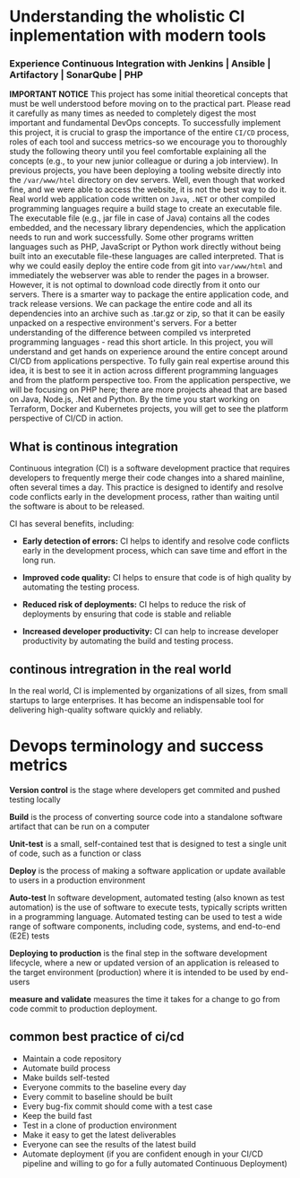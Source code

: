 # Understanding the wholistic CI inplementation with modern tools

### Experience Continuous Integration with Jenkins | Ansible | Artifactory | SonarQube | PHP

**IMPORTANT NOTICE** This project has some initial theoretical concepts that must be well understood before moving
on to the practical part. Please read it carefully as many times as needed to completely digest the most important and fundamental DevOps concepts. To successfully implement this project, it is crucial to grasp the importance of the entire `CI/CD` process, roles of each tool and success metrics-so we encourage you to thoroughly study the following theory until you feel comfortable explaining all the concepts (e.g., to your new junior colleague or during a job interview).
In previous projects, you have been deploying a tooling website directly into the `/var/www/htel` directory on dev servers. Well, even though that worked fine, and we were able to access the website, it is not the best way to do it. Real world web application code written on `Java`, `.NET` or other compiled programming languages require a build stage to create an executable file. The executable file (e.g., jar file in case of Java) contains all the codes embedded, and the necessary library dependencies, which the application needs to run and work successfully.
Some other programs written languages such as PHP, JavaScript or Python work directly without being built into an executable file-these languages are called interpreted. That is why we could easily deploy the entire code from git into `var/www/html` and immediately the webserver was able to render the pages in a browser. However, it is not optimal to download code directly from it onto our servers. There is a smarter way to package the entire application code, and track release versions. We can package the entire code and all its dependencies into an archive such as .tar.gz or
zip, so that it can be easily unpacked on a respective environment's servers.
For a better understanding of the difference between compiled vs interpreted programming languages - read this short article.
In this project, you will understand and get hands on experience around the entire concept around CI/CD from applications perspective. To fully gain real expertise around this idea, it is best to see it in action across different programming languages and from the platform perspective too. From the application perspective, we will be focusing on PHP here; there are more projects ahead that are based on Java, Node.js, .Net and Python. By the time you start working on Terraform, Docker and Kubernetes projects, you will get to see the platform perspective of CI/CD in action.

## What is continous integration

Continuous integration (CI) is a software development practice that requires developers to frequently merge their code changes into a shared mainline, often several times a day. This practice is designed to identify and resolve code conflicts early in the development process, rather than waiting until the software is about to be released.

CI has several benefits, including:

+ **Early detection of errors:** CI helps to identify and resolve code conflicts early in the development process, which can save time and effort in the long run.

+ **Improved code quality:** CI helps to ensure that code is of high quality by automating the testing process.

+ **Reduced risk of deployments:** CI helps to reduce the risk of deployments by ensuring that code is stable and reliable

+ **Increased developer productivity:** CI can help to increase developer productivity by automating the build and testing process.

## continous intregration in the real world

In the real world, CI is implemented by organizations of all sizes, from small startups to large enterprises. It has become an indispensable tool for delivering high-quality software quickly and reliably.

# Devops terminology and success metrics

**Version control** is the stage where developers get commited and pushed testing locally

**Build** is the process of converting source code into a standalone software artifact that can be run on a computer

**Unit-test** is a small, self-contained test that is designed to test a single unit of code, such as a function or class

**Deploy** is the process of making a software application or update available to users in a production environment

**Auto-test** In software development, automated testing (also known as test automation) is the use of software to execute tests, typically scripts written in a programming language. Automated testing can be used to test a wide range of software components, including code, systems, and end-to-end (E2E) tests

**Deploying to production** is the final step in the software development lifecycle, where a new or updated version of an application is released to the target environment (production) where it is intended to be used by end-users

**measure and validate** measures the time it takes for a change to go from code commit to production deployment.

## common best practice of ci/cd

+ Maintain a code repository
+ Automate build process
+ Make builds self-tested
+ Everyone commits to the baseline every day
+ Every commit to baseline should be built
+ Every bug-fix commit should come with a test case
+ Keep the build fast
+ Test in a clone of production environment
+ Make it easy to get the latest deliverables
+ Everyone can see the results of the latest build
+ Automate deployment (if you are confident enough in your CI/CD pipeline and willing to go for a fully automated Continuous Deployment)